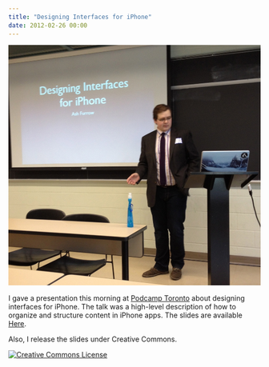 ```yaml
---
title: "Designing Interfaces for iPhone"
date: 2012-02-26 00:00
---
```


 ![](/img/import/blog/2012/02/designing-interfaces-for-iphone/A49871E0DC6544ADB32226D10F5714E9.jpg)

I gave a presentation this morning at [Podcamp Toronto](http://2012.podcamptoronto.com/) about designing interfaces for iPhone. The talk was a high-level description of how to organize and structure content in iPhone apps. The slides are available [Here](https://speakerdeck.com/ashfurrow/designing-interfaces-for-iphone).

Also, I release the slides under Creative Commons.

 [![Creative Commons License](http://i.creativecommons.org/l/by/3.0/88x31.png)](http://creativecommons.org/licenses/by/3.0/)<!-- more -->
